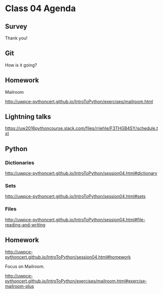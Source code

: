 # Class 04 Agenda

##  Survey

Thank you!

##  Git

How is it going?

##  Homework

Mailroom

http://uwpce-pythoncert.github.io/IntroToPython/exercises/mailroom.html

##  Lightning talks

https://uw2016pythoncourse.slack.com/files/rriehle/F3THGB4SY/schedule.txt

##  Python

###  Dictionaries

http://uwpce-pythoncert.github.io/IntroToPython/session04.html#dictionary

###  Sets

http://uwpce-pythoncert.github.io/IntroToPython/session04.html#sets

###  Files

http://uwpce-pythoncert.github.io/IntroToPython/session04.html#file-reading-and-writing

##  Homework

http://uwpce-pythoncert.github.io/IntroToPython/session04.html#homework

Focus on Mailroom.

http://uwpce-pythoncert.github.io/IntroToPython/exercises/mailroom.html#exercise-mailroom-plus

